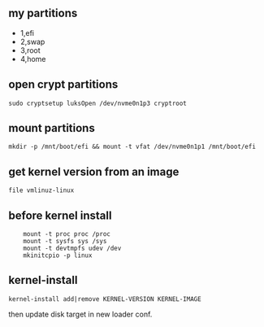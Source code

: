## my partitions

* 1,efi
* 2,swap
* 3,root
* 4,home

## open crypt partitions

`sudo cryptsetup luksOpen /dev/nvme0n1p3 cryptroot`

## mount partitions

`mkdir -p /mnt/boot/efi && mount -t vfat /dev/nvme0n1p1 /mnt/boot/efi`

## get kernel version from an image

`file vmlinuz-linux`

## before kernel install

```
    mount -t proc proc /proc
    mount -t sysfs sys /sys
    mount -t devtmpfs udev /dev
    mkinitcpio -p linux
```

## kernel-install

`kernel-install add|remove KERNEL-VERSION KERNEL-IMAGE`

then update disk target in new loader conf.